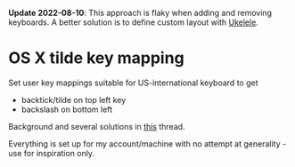 **Update 2022-08-10**: This approach is flaky when adding and removing keyboards. A better solution is to define custom layout with [Ukelele](https://software.sil.org/ukelele/).

# OS X tilde key mapping

Set user key mappings suitable for US-international keyboard to get 

- backtick/tilde on top left key 
- backslash on bottom left

Background and several solutions in [this](https://apple.stackexchange.com/a/393989) thread.

Everything is set up for my account/machine with no attempt at generality - use for inspiration only.